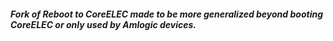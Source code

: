 ##### Fork of Reboot to CoreELEC made to be more generalized beyond booting CoreELEC or only used by Amlogic devices.

